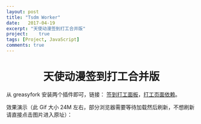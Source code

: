 ```yaml
---
layout: post
title: "Tsdm Worker"
date:   2017-04-19
excerpt: "天使动漫签到打工合并版"
project:    true
tags: [Project, JavaScript]
comments: true
---
```


<center><h1>天使动漫签到打工合并版</h1></center>

<!--more-->

从 greasyfork 安装两个插件即可，链接： [签到打工面板](https://greasyfork.org/en/scripts/34332-天使动漫打工签到集合版)，[打工页面依赖](https://greasyfork.org/en/scripts/29119-天使动漫打工)。

效果演示（此 Gif 大小 24M 左右，部分浏览器需要等待加载然后刷新，不想刷新请直接点击图片进入原址）：

<div align="center"><blockquote class="imgur-embed-pub" lang="en" data-id="a/zBbti"><a href="//imgur.com/zBbti"></a></blockquote><script async src="//s.imgur.com/min/embed.js" charset="utf-8"></script></div>